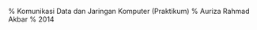 % Komunikasi Data dan Jaringan Komputer (Praktikum)
% Auriza Rahmad Akbar
% 2014

<!--
# Materi Praktikum

1. Network Operating System [2]
   - sending messages (write, w, who)
   - pengujian jaringan (ping, netstat, nslookup, traceroute)
2. Infrastruktur
   - Cabling system, straight dan crossover [1]
     - 4 konektor, kabel sesuai kebutuhan
   - Instalasi jaringan wired, wifi [3]
3. TCP/IP network [3]
   - Packet Tracer
   - PC router, Cisco router
4. Socket programming [3]
   - Belum ada modul
5. Aplikasi server [4]
   - Web server, DNS, Proxy


1. Instalasi server GNU/Linux (ssh, web, sql)
2. Cabling UTP (straight dan crossover) untuk membuat jaringan kabel
3. Konfigurasi wireless access point untuk membuat jaringan nirkabel
4. Pemrograman soket: server dan klien TCP
5. Pemrograman soket: server TCP secara paralel
6. Protokol jaringan: HTTP, FTP, SMTP, POP3
7. Aplikasi jaringan:
	- hostname, write, w, who;
	- w3m, wget, ssh, scp, rsync;
	- ifconfig, ping, traceroute, netstat, nslookup, nmap

8. Packet Tracer: pengenalan, jaringan LAN point-to-point, hub, dan switch
9. Packet Tracer: konfigurasi DHCP, DNS, dan jaringan nirkabel
10. Packet Tracer: konfigurasi router untuk menghubungkan jaringan yang berbeda
11. Packet Tracer: static routing
12. Packet Tracer: dynamic routing (RIP)
13. Packet Tracer: virtual LAN
14. Packet Tracer: latihan routing
-->
